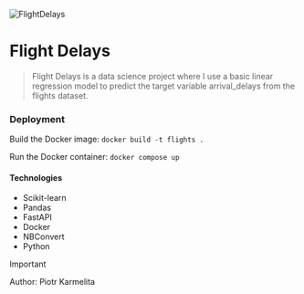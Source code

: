 ![FlightDelays](https://assets.planespotters.net/files/user/profile/78/c1/78c1c06b-331e-4add-a276-1e7b1ed6166f_256.png)

# Flight Delays
> Flight Delays is a data science project where I use a basic linear regression model to predict the target variable arrival_delays from the flights dataset.

### Deployment
 Build the Docker image:
```docker build -t flights .```

 Run the Docker container:
```docker compose up```

#### Technologies
 - Scikit-learn
 - Pandas
 - FastAPI
 - Docker
 - NBConvert
 - Python

> [!IMPORTANT]
> Author: Piotr Karmelita

